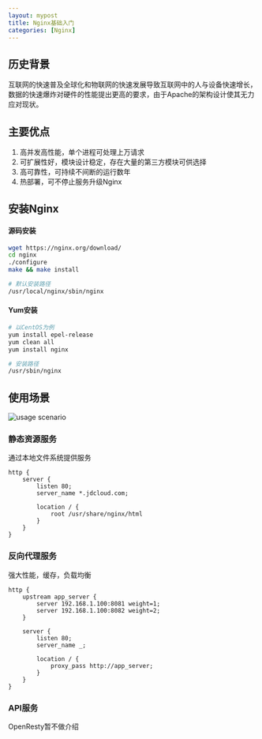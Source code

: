 ```yaml
---
layout: mypost
title: Nginx基础入门
categories: [Nginx]
---
```


## 历史背景

互联网的快速普及全球化和物联网的快速发展导致互联网中的人与设备快速增长，数据的快速爆炸对硬件的性能提出更高的要求，由于Apache的架构设计使其无力应对现状。

## 主要优点

1. 高并发高性能，单个进程可处理上万请求
2. 可扩展性好，模块设计稳定，存在大量的第三方模块可供选择
3. 高可靠性，可持续不间断的运行数年
4. 热部署，可不停止服务升级Nginx

## 安装Nginx

#### 源码安装

```bash
wget https://nginx.org/download/
cd nginx
./configure
make && make install

# 默认安装路径
/usr/local/nginx/sbin/nginx
```

#### Yum安装

```bash
# 以CentOS为例
yum install epel-release
yum clean all
yum install nginx

# 安装路径
/usr/sbin/nginx
```

## 使用场景

![usage scenario](usage-scenario.png)

### 静态资源服务

通过本地文件系统提供服务

```nginx
http {
    server {
        listen 80;
        server_name *.jdcloud.com;
        
        location / {
            root /usr/share/nginx/html
        }
    }
}
```

### 反向代理服务

强大性能，缓存，负载均衡

```nginx
http {
    upstream app_server {
        server 192.168.1.100:8081 weight=1;
        server 192.168.1.100:8082 weight=2;
    }

    server {
        listen 80;
        server_name _;
        
        location / {
            proxy_pass http://app_server;
        }
    }
}
```

### API服务

OpenResty暂不做介绍